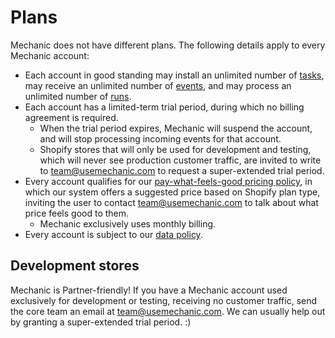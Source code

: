 # Plans

Mechanic does not have different plans. The following details apply to every Mechanic account:

* Each account in good standing may install an unlimited number of [tasks](../../core-concepts/tasks/), may receive an unlimited number of [events](../../core-concepts/events/), and may process an unlimited number of [runs](../../core-concepts/runs/).
* Each account has a limited-term trial period, during which no billing agreement is required.
  * When the trial period expires, Mechanic will suspend the account, and will stop processing incoming events for that account.
  * Shopify stores that will only be used for development and testing, which will never see production customer traffic, are invited to write to [team@usemechanic.com](mailto:team@usemechanic.com) to request a super-extended trial period.
* Every account qualifies for our [pay-what-feels-good pricing policy](pricing.md), in which our system offers a suggested price based on Shopify plan type, inviting the user to contact [team@usemechanic.com](mailto:team@usemechanic.com) to talk about what price feels good to them.
  * Mechanic exclusively uses monthly billing.
* Every account is subject to our [data policy](data.md).

## Development stores

Mechanic is Partner-friendly! If you have a Mechanic account used exclusively for development or testing, receiving no customer traffic, send the core team an email at [team@usemechanic.com](mailto:team@usemechanic.com). We can usually help out by granting a super-extended trial period. :\)

